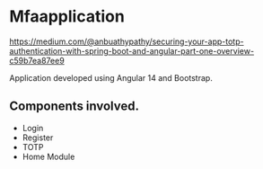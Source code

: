 # Mfaapplication
https://medium.com/@anbuathypathy/securing-your-app-totp-authentication-with-spring-boot-and-angular-part-one-overview-c59b7ea87ee9 <br>

Application developed using Angular 14 and Bootstrap.

## Components involved.
  - Login
  - Register
  - TOTP
  - Home Module


